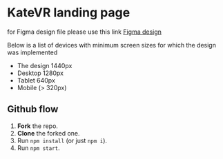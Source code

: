 # KateVR landing page

for Figma design file please use this link
[Figma design](https://www.figma.com/file/Blpg4iapsI7fRqJeSp6DvK/KatVR?node-id=1%3A370)

Below is a list of devices with minimum screen sizes for which the design was implemented
- The design 1440px
- Desktop 1280px
- Tablet 640px
- Mobile (> 320px)



## Github flow
1. **Fork** the repo.
2. **Clone** the forked one.
3. Run `npm install` (or just `npm i`).
4. Run `npm start`.
